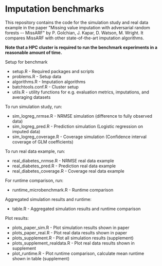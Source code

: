 # Imputation benchmarks
This repository contains the code for the simulation study and real data example 
in the paper "Missing value imputation with adversarial random forests -- MissARF" 
by P. Golchian, J. Kapar, D. Watson, M. Wright. It compares MissARF with other 
state-of-the-art imputation algorithms.

**Note that a HPC cluster is required to run the benchmark experiments in a reasonable amount of time.**

Setup for benchmark
* setup.R - Required packages and scripts
* problems.R - Setup data 
* algorithms.R - Imputation algorithms
* batchtools.conf.R - Cluster setup
* utils.R - utility functions for e.g. evaluation metrics, imputations, and averaging datasets

To run simulation study, run: 
* sim_logreg_nrmse.R - NRMSE simulation (difference to fully observed data)
* sim_logreg_pred.R - Prediction simulation (Logistic regression on imputed data)
* sim_logreg_coverage.R - Coverage simulation (Confidence interval coverage of GLM coefficients)

To run real data example, run:
* real_diabetes_nrmse.R - NRMSE real data example
* real_diabetes_pred.R - Prediction real data example
* real_diabetes_coverage.R - Coverage real data example

For runtime comparison, run:
* runtime_microbenchmark.R - Runtime comparison

Aggregated simulation results and runtime:
* table.R - Aggregated simulation results and runtime comparison

Plot results:
* plots_paper_sim.R - Plot simulation results shown in paper
* plots_paper_real.R - Plot real data results shown in paper
* plots_supplement.R - Plot all simulation results (supplement)
* plots_supplement_realdata.R - Plot real data results shown in supplement
* plot_runtime.R - Plot runtime comparison, calculate mean runtime shown in table (supplement)

